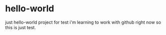 # hello-world
just hello-world project for test
i'm learning to work with github right now 
so this is just test.

